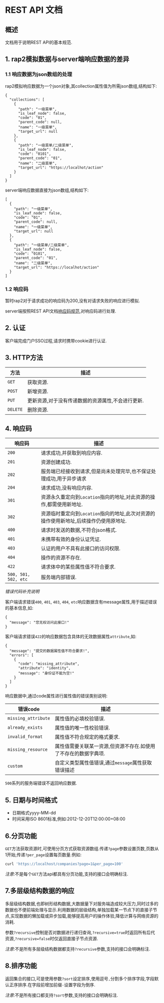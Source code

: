 # REST API 文档
## 概述

文档用于说明REST API的基本规范.

## 1. __rap2模拟数据与server端响应数据的差异__

### 1.1 响应数据为json数组的处理

rap2模拟响应数据为一个json对象,其collection属性值为所需json数组,结构如下:

    {
      "collections": [
        {
          "path": "一级菜单",
          "is_leaf_node": false,
          "code": "01",
          "parent_code": null,
          "name": "一级菜单",
          "target_url": null
        },
        {
          "path": "一级菜单/二级菜单",
          "is_leaf_node": false,
          "code": "0101",
          "parent_code": "01",
          "name": "二级菜单",
          "target_url": "https://localhot/action"
        }
      ]
    }

server端响应数据直接为json数组,结构如下:

    [
      {
        "path": "一级菜单",
        "is_leaf_node": false,
        "code": "01",
        "parent_code": null,
        "name": "一级菜单",
        "target_url": null
      },
      {
        "path": "一级菜单/二级菜单",
        "is_leaf_node": false,
        "code": "0101",
        "parent_code": "01",
        "name": "二级菜单",
        "target_url": "https://localhot/action"
      }
    ]

### 1.2 响应码

暂时rap2对于请求成功的响应码为200,没有对请求失败的响应进行模拟.

server端按照REST API文档[响应码规范](#status),对响应码进行处理.

## 2. 认证

客户端完成门户SSO过程,请求时携带cookie进行认证.

## 3. HTTP方法

|方法|描述|
|---|---|
|`GET`|获取资源.|
|`POST`|新增资源.|
|`PUT`|更新资源,对于没有传递数据的资源属性,不会进行更新.|
|`DELETE`|删除资源.|

## 4. <span id="status">响应码</span>

|响应码|描述|
|---|---|
|`200`|请求成功,并获取到响应内容.|
|`201`|资源创建成功.|
|`202`|服务端已经接收到请求,但是尚未处理完毕,也不保证处理成功,用于异步请求|
|`204`|请求成功,没有响应内容.|
|`301`|资源永久重定向到`Location`指向的地址,对此资源的操作,都需使用新地址.|
|`302`|资源临时重定向到`Location`指向的地址,此次对资源的操作使用新地址,后续操作仍使用原地址.|
|`400`|请求时发送的数据,不符合json格式.|
|`401`|未携带有效的身份认证凭证.|
|`403`|认证的用户不具有此接口的访问权限.|
|`404`|操作的资源不存在.|
|`422`|请求体中的某些属性值不符合要求.|
|`500, 501, 502, etc`|服务端内部错误.|

*错误代码补充说明*

客户端请求错误`400`, `401`, `403`, `404`, `etc`响应数据含有message属性,用于描述错误的基本信息,如:

    {
      "message": "您无权访问此接口!"
    }

客户端请求错误`422`的响应数据包含具体的无效数据属性`attribute`,如:

    {
      "message": "提交的数据属性值不符合要求!",
      "errors": [
        {
          "code": "missing_attribute",
          "attribute": "identity",
          "message": "身份证不能为空!"
        }
      ]
    }

响应数据中,通过code属性进行属性值的错误类别说明:

|错误code|描述|
|-------|----|
|`missing_attribute`|属性值的必填校验错误.|
|`already_exists`|属性值的唯一性校验错误.|
|`invalid_format`|属性值不符合规定的格式要求.|
|`missing_resource`|属性值需要关联某一资源,但资源不存在.如使用了不存在的数据字典项.|
|`custom`|自定义类型属性值错误,通过`message`属性获取错误描述|

`500`系列的服务端错误不返回响应数据.

## 5. 日期与时间格式

+ 日期格式yyyy-MM-dd
+ 时间采用ISO 8601标准,例如:2012-12-20T12:00:00+08:00

## 6.分页功能

`GET`方法获取资源时,可使用分页方式获取资源数组.传递`?page`参数设置页数,页数从1开始,传递`?per_page`设置每页数量.例如:
```bash
curl 'https://localhost/companies?page=1&per_page=100'
```

*注意*:不是每个`GET`方法api都具有分页功能,支持的接口会明确标注.

## 7.多层级结构数据的响应

多层级结构数据,也即树形结构数据,大数据量下对服务端造成较大压力,同时过多的数据也不便前端处理与显示.利用数据的层级结构,单独加载某一节点下的直接子节点,实现数据的懒加载或异步加载,能够提高用户的操作体验,降低计算与网络资源的消耗.

参数`?recursive`控制是否对数据进行递归查询,`?recursive=true`时返回所有后代资源,`?recursive=false`时仅返回直接子节点资源.

*注意*:不是所有多层级结构数据都支持`?recursive`参数,支持的接口会明确标注.

## 8.排序功能

返回集合的接口,可是使用参数`?sort`设定排序,使用逗号`,`分割多个排序字段,字段默认正序排序.在字段前增加前缀`-`设置字段为倒序.

*注意*:不是所有接口都支持`?sort`参数,支持的接口会明确标注.















